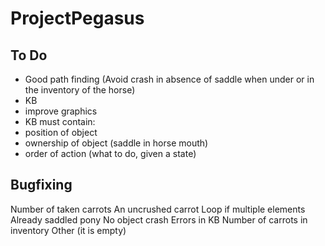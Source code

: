 # ProjectPegasus

## To Do
- Good path finding (Avoid crash in absence of saddle when under or in the inventory of the horse) 
- KB 
- improve graphics 
- KB must contain: 
- position of object 
- ownership of object (saddle in horse mouth) 
- order of action (what to do, given a state) 
## Bugfixing
Number of taken carrots 
An uncrushed carrot 
Loop if multiple elements 
Already saddled pony 
No object crash 
Errors in KB 
 Number of carrots in inventory 
 Other (it is empty) 